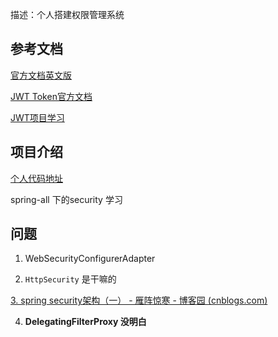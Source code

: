 描述：个人搭建权限管理系统

## 参考文档

[官方文档英文版](https://docs.spring.io/spring-security/reference/servlet/architecture.html)

[JWT Token官方文档](https://jwt.io/introduction)

[JWT项目学习](https://github.com/szerhusenBC/jwt-spring-security-demo/blob/master/src/main/java/org/zerhusen/config/WebSecurityConfig.java)

## 项目介绍

[个人代码地址](https://gitee.com/Jkaolo/spring-all)

spring-all 下的security 学习

## 问题

1. WebSecurityConfigurerAdapter

2. `HttpSecurity` 是干嘛的

[3. spring security架构（一） - 雁阵惊寒 - 博客园 (cnblogs.com)](https://www.cnblogs.com/yanzhenjingyan/p/10382594.html)

4. **DelegatingFilterProxy 没明白**